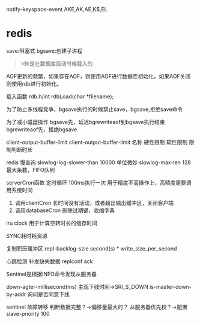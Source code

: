 notify-keyspace-event
AKE,AK,AE,K$,EL

# redis
save:阻塞式
bgsave:创建子进程
>rdb是在数据库启动时候载入的

AOF更新的频繁，如果存在AOF，则使用AOF进行数据库初始化，如果AOF关闭则使用rdb进行初始化。

载入函数
rdb.h/int rdbLoad(char *filename);

为了防止多线程竞争，bgsave执行的时候禁止save，bgsave,拒绝save命令

为了减小磁盘操作
bgsave先，延迟bgrewriteaof到bgsave执行结束
bgrewriteaof先，拒绝bgsave

client-output-buffer-limit
client-output-buffer-limit 名称 硬性限制 软性限制 限制判断时长

redis 慢查询
slowlog-log-slower-than 10000 单位微妙
slowlog-max-len 128 最大条数，FIFO队列

serverCron函数 定时循环 100ms执行一次
用于精度不高操作上，高精度需要调用系统时间
1. 调用clientCron 长时间没有活动，或者超出输出缓冲区，关闭客户端
2. 调用databaseCron 删除过期键，收缩字典

lru clock 用于计算空转时长的缓存时间

SYNC耗时耗资源

复制积压缓冲区 repl-backlog-szie
second(s) * write_size_per_second

心跳检测
补发缺失数据 replconf ack

Sentinel是根据INFO命令发现从服务器

down-agter-millisecond(ms) 主观下线时间->SRI_S_DOWN
is-master-down-by-addr 询问是否同意下线


sentinel 故障转移 判断数据完整？->偏移量最大的？
从服务器优先权？->配置slave-priority 100
